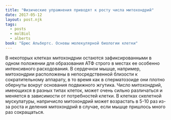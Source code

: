 ```yaml
---
title: "Физические упражнения приводят к росту числа митохондрий"
date: 2017-05-12
layout: post.njk
tags:
  - posts
  - molBiol
  - alberts
book: "Брюс Альбертс. Основы молекулярной биологии клетки"
---
```


В некоторых клетках митохондрии остаются зафиксированными в одном положении для образования АТФ строго в местах ее особенно интенсивного расходования. В сердечнои мышце, например, митохондрии расположены в непосредственной близости к сократительному аппарату, в то время как в сперматозоиде они плотно обернуты вокруг основания подвижного жгутика. Число митохондрий, имеющихся в разных типах клеток, может очень сильно различаться и меняется в зависимости от потребностей клетки. В клетках скелетной мускулатуры, напричисло митохондрий может возрастать в 5-10 раз из-за роста и деления митохондрий в случае, если мышце пришлось много раз сокращаться.
